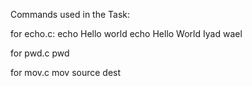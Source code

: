 Commands used in the Task:

for echo.c:
echo Hello world
echo Hello World Iyad wael

for pwd.c
pwd

for mov.c
mov source dest


